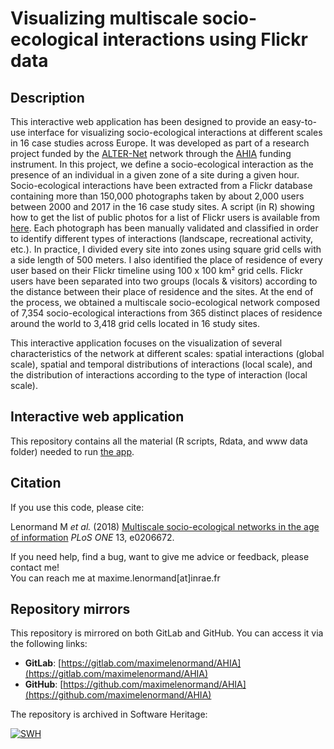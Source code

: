 # Visualizing multiscale socio-ecological interactions using Flickr data

## Description

This interactive web application has been designed to provide an easy-to-use 
interface for visualizing socio-ecological interactions at different scales in 16 
case studies across Europe. It was developed as part of a research project 
funded by the [ALTER-Net](http://www.alter-net.info/) network through the 
[AHIA](http://www.alter-net.info/ahia) funding instrument. In this project, 
we define a socio-ecological interaction as the presence of an individual in a 
given zone of a site during a given hour. Socio-ecological interactions have 
been extracted from a Flickr database containing more than 150,000 photographs 
taken by about 2,000 users between 2000 and 2017 in the 16 case study sites. 
A script (in R) showing how to get the list of public photos for a list of 
Flickr users is available from [here](https://github.com/maximelenormand/Flickr). 
Each photograph has been manually validated and classified in order to 
identify different types of interactions (landscape, recreational activity, etc.). 
In practice, I divided every site into zones using square grid cells with a side 
length of 500 meters. I also identified the place of residence of every user 
based on their Flickr timeline using 100 x 100 km² grid cells. Flickr 
users have been separated into two groups (locals & visitors) according to the 
distance between their place of residence and the sites. At the end of the 
process, we obtained a multiscale socio-ecological network composed of 7,354 
socio-ecological interactions from 365 distinct places of residence around 
the world to 3,418 grid cells located in 16 study sites.

This interactive application focuses on the visualization of several 
characteristics of the network at different scales: spatial interactions 
(global scale), spatial and temporal distributions of interactions 
(local scale), and the distribution of interactions according to the type of 
interaction (local scale).

## Interactive web application

This repository contains all the material (R scripts, Rdata, and www data folder) 
needed to run [the app](https://ahia.sk8.inrae.fr).

## Citation

If you use this code, please cite:

Lenormand M *et al.* (2018) [Multiscale socio-ecological networks in the age of information](https://journals.plos.org/plosone/article?id=10.1371/journal.pone.0206672) *PLoS ONE* 13, e0206672.

If you need help, find a bug, want to give me advice or feedback, please 
contact me!  
You can reach me at maxime.lenormand[at]inrae.fr

## Repository mirrors

This repository is mirrored on both GitLab and GitHub. You can access it via the following links:

- **GitLab**: [https://gitlab.com/maximelenormand/AHIA](https://gitlab.com/maximelenormand/AHIA)  
- **GitHub**: [https://github.com/maximelenormand/AHIA](https://github.com/maximelenormand/AHIA)  

The repository is archived in Software Heritage:

[![SWH](https://archive.softwareheritage.org/badge/origin/https://github.com/maximelenormand/AHIA/)](https://archive.softwareheritage.org/browse/origin/?origin_url=https://github.com/maximelenormand/AHIA)

